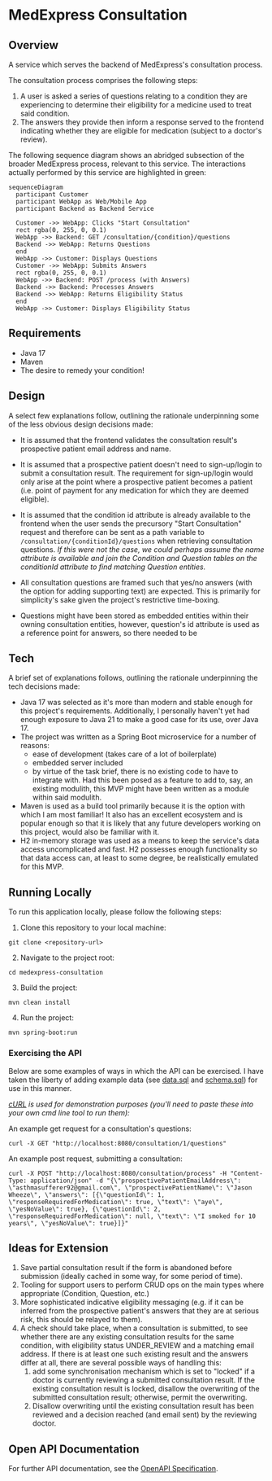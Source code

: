 # MedExpress Consultation

## Overview

A service which serves the backend of MedExpress's consultation process.

The consultation process comprises the following steps:
1. A user is asked a series of questions relating to a condition they are experiencing to determine 
their eligibility for a medicine used to treat said condition.
2. The answers they provide then inform a response served to the frontend indicating whether they 
are eligible for medication (subject to a doctor's review).

The following sequence diagram shows an abridged subsection of the broader MedExpress process, 
relevant to this service. The interactions actually performed by this service are highlighted in 
green: 

```mermaid
sequenceDiagram
  participant Customer
  participant WebApp as Web/Mobile App
  participant Backend as Backend Service

  Customer ->> WebApp: Clicks "Start Consultation"
  rect rgba(0, 255, 0, 0.1)
  WebApp ->> Backend: GET /consultation/{condition}/questions
  Backend ->> WebApp: Returns Questions
  end
  WebApp ->> Customer: Displays Questions
  Customer ->> WebApp: Submits Answers
  rect rgba(0, 255, 0, 0.1)
  WebApp ->> Backend: POST /process (with Answers)
  Backend ->> Backend: Processes Answers
  Backend ->> WebApp: Returns Eligibility Status
  end
  WebApp ->> Customer: Displays Eligibility Status
```

## Requirements

- Java 17
- Maven
- The desire to remedy your condition!

## Design

A select few explanations follow, outlining the rationale underpinning some of the less obvious
design decisions made:

- It is assumed that the frontend validates the consultation result's prospective patient email 
address and name.

- It is assumed that a prospective patient doesn't need to sign-up/login to submit a consultation 
result. The requirement for sign-up/login would only arise at the point where a prospective patient
becomes a patient (i.e. point of payment for any medication for which they are deemed eligible).

- It is assumed that the condition id attribute is already available to the frontend when the user sends 
the precursory "Start Consultation" request and therefore can be sent as a path variable to 
`/consultation/{conditionId}/questions` when retrieving consultation questions. _If this were not 
the case, we could perhaps assume the name attribute is available and join the Condition and 
Question tables on the conditionId attribute to find matching Question entities._

- All consultation questions are framed such that yes/no answers (with the option for adding supporting text) are
expected. This is primarily for simplicity's sake given the project's restrictive time-boxing.

- Questions might have been stored as embedded entities within their owning consultation entities, 
however, question's id attribute is used as a reference point for answers, so there needed to be 


## Tech

A brief set of explanations follows, outlining the rationale underpinning the tech decisions made:

- Java 17 was selected as it's more than modern and stable enough for this project's requirements. 
Additionally, I personally haven't yet had enough exposure to Java 21 to make a good case for its 
use, over Java 17.
- The project was written as a Spring Boot microservice for a number of reasons:
  - ease of development (takes care of a lot of boilerplate)
  - embedded server included
  - by virtue of the task brief, there is no existing code to have to integrate with. Had this been 
  posed as a feature to add to, say, an existing modulith, this MVP might have been written as a module 
  within said modulith.
- Maven is used as a build tool primarily because it is the option with which I am most familiar! 
It also has an excellent ecosystem and is popular enough so that it is likely that any future 
developers working on this project, would also be familiar with it.
- H2 in-memory storage was used as a means to keep the service's data access uncomplicated and fast. 
H2 possesses enough functionality so that data access can, at least to some degree, be realistically 
emulated for this MVP.

## Running Locally

To run this application locally, please follow the following steps:

1. Clone this repository to your local machine:
```
git clone <repository-url>
```
2. Navigate to the project root:
```shell
cd medexpress-consultation
```
3. Build the project:
```shell
mvn clean install
```
4. Run the project:
```shell
mvn spring-boot:run
```

### Exercising the API

Below are some examples of ways in which the API can be exercised. I have taken the liberty of 
adding example data (see [data.sql](src/main/resources/data.sql) and 
[schema.sql](src/main/resources/schema.sql)) for use in this manner. 

_[cURL](https://curl.se/) is used for demonstration purposes (you'll need to paste these into your 
own cmd line tool to run them):_

An example get request for a consultation's questions:
```
curl -X GET "http://localhost:8080/consultation/1/questions"
```
An example post request, submitting a consultation:
```
curl -X POST "http://localhost:8080/consultation/process" -H "Content-Type: application/json" -d "{\"prospectivePatientEmailAddress\": \"asthmasufferer92@gmail.com\", \"prospectivePatientName\": \"Jason Wheeze\", \"answers\": [{\"questionId\": 1, \"responseRequiredForMedication\": true, \"text\": \"aye\", \"yesNoValue\": true}, {\"questionId\": 2, \"responseRequiredForMedication\": null, \"text\": \"I smoked for 10 years\", \"yesNoValue\": true}]}"
```

## Ideas for Extension

1. Save partial consultation result if the form is abandoned before submission (ideally cached in 
some way, for some period of time).
2. Tooling for support users to perform CRUD ops on the main types where appropriate (Condition, 
Question, etc.)
3. More sophisticated indicative eligibility messaging (e.g. if it can be inferred from the 
prospective patient's answers that they are at serious risk, this should be relayed to them).
4. A check should take place, when a consultation is submitted, to see whether there are any existing 
consultation results for the same condition, with eligibility status UNDER_REVIEW and a matching 
email address. If there is at least one such existing result and the answers differ at all, there 
are several possible ways of handling this:
   1. add some synchronisation mechanism which is set to "locked" if a doctor is currently reviewing a 
   submitted consultation result. If the existing consultation result is locked, disallow the 
   overwriting of the submitted consultation result; otherwise, permit the overwriting.
   2. Disallow overwriting until the existing consultation result has been reviewed and a decision
   reached (and email sent) by the reviewing doctor.

## Open API Documentation

For further API documentation, see the [OpenAPI Specification](spec.yaml).
